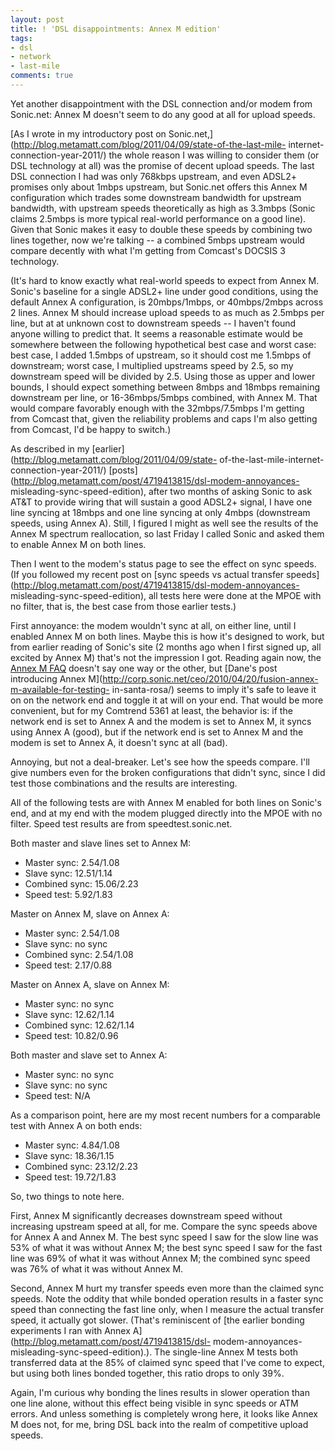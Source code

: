 ```yaml
---
layout: post
title: ! 'DSL disappointments: Annex M edition'
tags:
- dsl
- network
- last-mile
comments: true
---
```

Yet another disappointment with the DSL connection and/or modem from
Sonic.net: Annex M doesn't seem to do any good at all for upload speeds.

[As I wrote in my introductory post on
Sonic.net,](http://blog.metamatt.com/blog/2011/04/09/state-of-the-last-mile-
internet-connection-year-2011/) the whole reason I was willing to consider
them (or DSL technology at all) was the promise of decent upload speeds. The
last DSL connection I had was only 768kbps upstream, and even ADSL2+ promises
only about 1mbps upstream, but Sonic.net offers this Annex M configuration
which trades some downstream bandwidth for upstream bandwidth, with upstream
speeds theoretically as high as 3.3mbps (Sonic claims 2.5mbps is more typical
real-world performance on a good line). Given that Sonic makes it easy to
double these speeds by combining two lines together, now we're talking -- a
combined 5mbps upstream would compare decently with what I'm getting from
Comcast's DOCSIS 3 technology.

(It's hard to know exactly what real-world speeds to expect from Annex M.
Sonic's baseline for a single ADSL2+ line under good conditions, using the
default Annex A configuration, is 20mbps/1mbps, or 40mbps/2mbps across 2
lines. Annex M should increase upload speeds to as much as 2.5mbps per line,
but at at unknown cost to downstream speeds -- I haven't found anyone willing
to predict that. It seems a reasonable estimate would be somewhere between the
following hypothetical best case and worst case: best case, I added 1.5mbps of
upstream, so it should cost me 1.5mbps of downstream; worst case, I multiplied
upstreams speed by 2.5, so my downstream speed will be divided by 2.5. Using
those as upper and lower bounds, I should expect something between 8mbps and
18mbps remaining downstream per line, or 16-36mbps/5mbps combined, with Annex
M. That would compare favorably enough with the 32mbps/7.5mbps I'm getting
from Comcast that, given the reliability problems and caps I'm also getting
from Comcast, I'd be happy to switch.)

As described in my [earlier](http://blog.metamatt.com/blog/2011/04/09/state-
of-the-last-mile-internet-connection-year-2011/)
[posts](http://blog.metamatt.com/post/4719413815/dsl-modem-annoyances-
misleading-sync-speed-edition), after two months of asking Sonic to ask AT&T
to provide wiring that will sustain a good ADSL2+ signal, I have one line
syncing at 18mbps and one line syncing at only 4mbps (downstream speeds, using
Annex A). Still, I figured I might as well see the results of the Annex M
spectrum reallocation, so last Friday I called Sonic and asked them to enable
Annex M on both lines.

Then I went to the modem's status page to see the effect on sync speeds. (If
you followed my recent post on [sync speeds vs actual transfer
speeds](http://blog.metamatt.com/post/4719413815/dsl-modem-annoyances-
misleading-sync-speed-edition), all tests here were done at the MPOE with no
filter, that is, the best case from those earlier tests.)

First annoyance: the modem wouldn't sync at all, on either line, until I
enabled Annex M on both lines. Maybe this is how it's designed to work, but
from earlier reading of Sonic's site (2 months ago when I first signed up, all
excited by Annex M) that's not the impression I got. Reading again now, the
[Annex M FAQ](http://sonic.net/support/faq/advanced/annexm.shtml) doesn't say
one way or the other, but [Dane's post introducing Annex
M](http://corp.sonic.net/ceo/2010/04/20/fusion-annex-m-available-for-testing-
in-santa-rosa/) seems to imply it's safe to leave it on on the network end and
toggle it at will on your end. That would be more convenient, but for my
Comtrend 5361 at least, the behavior is: if the network end is set to Annex A
and the modem is set to Annex M, it syncs using Annex A (good), but if the
network end is set to Annex M and the modem is set to Annex A, it doesn't sync
at all (bad).

Annoying, but not a deal-breaker. Let's see how the speeds compare. I'll give
numbers even for the broken configurations that didn't sync, since I did test
those combinations and the results are interesting.

All of the following tests are with Annex M enabled for both lines on Sonic's
end, and at my end with the modem plugged directly into the MPOE with no
filter. Speed test results are from speedtest.sonic.net.

Both master and slave lines set to Annex M:

  * Master sync: 2.54/1.08
  * Slave sync: 12.51/1.14
  * Combined sync: 15.06/2.23
  * Speed test: 5.92/1.83

Master on Annex M, slave on Annex A:

  * Master sync: 2.54/1.08
  * Slave sync: no sync
  * Combined sync: 2.54/1.08
  * Speed test: 2.17/0.88

Master on Annex A, slave on Annex M:

  * Master sync: no sync
  * Slave sync: 12.62/1.14
  * Combined sync: 12.62/1.14
  * Speed test: 10.82/0.96

Both master and slave set to Annex A:

  * Master sync: no sync
  * Slave sync: no sync
  * Speed test: N/A

As a comparison point, here are my most recent numbers for a comparable test
with Annex A on both ends:

  * Master sync: 4.84/1.08
  * Slave sync: 18.36/1.15
  * Combined sync: 23.12/2.23
  * Speed test: 19.72/1.83

So, two things to note here.

First, Annex M significantly decreases downstream speed without increasing
upstream speed at all, for me. Compare the sync speeds above for Annex A and
Annex M. The best sync speed I saw for the slow line was 53% of what it was
without Annex M; the best sync speed I saw for the fast line was 69% of what
it was without Annex M; the combined sync speed was 76% of what it was without
Annex M.

Second, Annex M hurt my transfer speeds even more than the claimed sync
speeds. Note the oddity that while bonded operation results in a faster sync
speed than connecting the fast line only, when I measure the actual transfer
speed, it actually got slower. (That's reminiscent of [the earlier bonding
experiments I ran with Annex A](http://blog.metamatt.com/post/4719413815/dsl-
modem-annoyances-misleading-sync-speed-edition).). The single-line Annex M
tests both transferred data at the 85% of claimed sync speed that I've come to
expect, but using both lines bonded together, this ratio drops to only 39%.

Again, I'm curious why bonding the lines results in slower operation than one
line alone, without this effect being visible in sync speeds or ATM errors.
And unless something is completely wrong here, it looks like Annex M does not,
for me, bring DSL back into the realm of competitive upload speeds.

